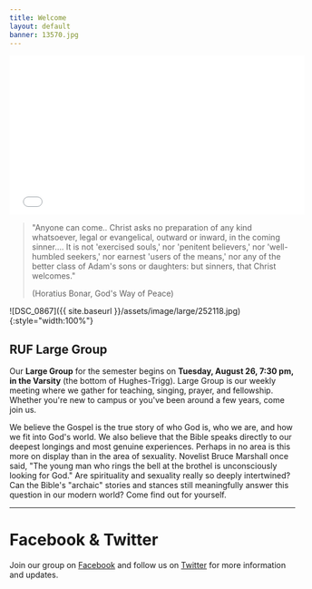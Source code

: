 ```yaml
---
title: Welcome
layout: default
banner: 13570.jpg
---
```


<iframe src="//player.vimeo.com/video/76554801?title=0&amp;byline=0&amp;portrait=0" width="520" height="281" frameborder="0" webkitallowfullscreen mozallowfullscreen allowfullscreen></iframe>

> "Anyone can come.. Christ asks no preparation of any kind whatsoever, legal or evangelical, outward or inward, in the coming sinner.... It is not 'exercised souls,' nor 'penitent believers,' nor 'well-humbled seekers,' nor earnest 'users of the means,' nor any of the better class of Adam's sons or daughters: but sinners, that Christ welcomes."
> 
> (Horatius Bonar, God's Way of Peace)

<span class="mhimg img-large img-center" markdown="1">
![DSC_0867]({{ site.baseurl }}/assets/image/large/252118.jpg){:style="width:100%"}
</span>

## RUF Large Group

Our&nbsp;**Large Group**&nbsp;for the semester begins on&nbsp;**Tuesday, August 26, 7:30 pm, in the Varsity**&nbsp;(the bottom of Hughes-Trigg). Large Group is our weekly meeting where we gather for teaching, singing, prayer, and fellowship. Whether you&#39;re new to campus or you&#39;ve been around a few years, come join us.

We believe the Gospel is the true story of who God is, who we are, and how we fit into God&#39;s world. We also believe that the Bible speaks directly to our deepest longings and most genuine experiences. Perhaps in no area is this more on display than in the area of sexuality. Novelist Bruce Marshall once said, &quot;The young man who rings the bell at the brothel is unconsciously looking for God.&quot; Are spirituality and sexuality really so deeply intertwined? Can the Bible&#39;s &quot;archaic&quot; stories and stances still meaningfully answer this question in our modern world? Come find out for yourself.&nbsp;

* * *

# Facebook &amp; Twitter

Join our group on&nbsp;[Facebook](https://www.facebook.com/groups/1398601033689336/)&nbsp;and follow us on&nbsp;[Twitter](http://twitter.com/rufsmu)&nbsp;for more information and updates.